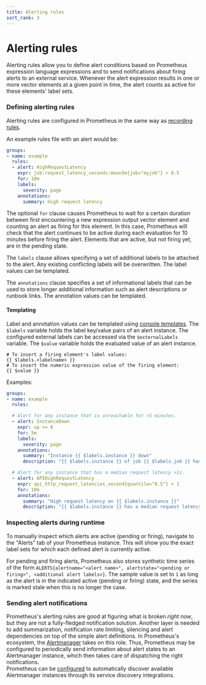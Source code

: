 ```yaml
---
title: Alerting rules
sort_rank: 3
---
```


# Alerting rules

Alerting rules allow you to define alert conditions based on Prometheus
expression language expressions and to send notifications about firing alerts
to an external service. Whenever the alert expression results in one or more
vector elements at a given point in time, the alert counts as active for these
elements' label sets.

### Defining alerting rules

Alerting rules are configured in Prometheus in the same way as [recording
rules](recording_rules.md).

An example rules file with an alert would be:

```yaml
groups:
- name: example
  rules:
  - alert: HighRequestLatency
    expr: job:request_latency_seconds:mean5m{job="myjob"} > 0.5
    for: 10m
    labels:
      severity: page
    annotations:
      summary: High request latency
```

The optional `for` clause causes Prometheus to wait for a certain duration
between first encountering a new expression output vector element and counting an alert as firing for this element. In this case, Prometheus will check that the alert continues to be active during each evaluation for 10 minutes before firing the alert. Elements that are active, but not firing yet, are in the pending state.

The `labels` clause allows specifying a set of additional labels to be attached
to the alert. Any existing conflicting labels will be overwritten. The label
values can be templated.

The `annotations` clause specifies a set of informational labels that can be used to store longer additional information such as alert descriptions or runbook links. The annotation values can be templated.

#### Templating

Label and annotation values can be templated using [console
templates](https://prometheus.io/docs/visualization/consoles).  The `$labels`
variable holds the label key/value pairs of an alert instance. The configured
external labels can be accessed via the `$externalLabels` variable. The
`$value` variable holds the evaluated value of an alert instance.

    # To insert a firing element's label values:
    {{ $labels.<labelname> }}
    # To insert the numeric expression value of the firing element:
    {{ $value }}

Examples:

```yaml
groups:
- name: example
  rules:

  # Alert for any instance that is unreachable for >5 minutes.
  - alert: InstanceDown
    expr: up == 0
    for: 5m
    labels:
      severity: page
    annotations:
      summary: "Instance {{ $labels.instance }} down"
      description: "{{ $labels.instance }} of job {{ $labels.job }} has been down for more than 5 minutes."

  # Alert for any instance that has a median request latency >1s.
  - alert: APIHighRequestLatency
    expr: api_http_request_latencies_second{quantile="0.5"} > 1
    for: 10m
    annotations:
      summary: "High request latency on {{ $labels.instance }}"
      description: "{{ $labels.instance }} has a median request latency above 1s (current value: {{ $value }}s)"
```

### Inspecting alerts during runtime

To manually inspect which alerts are active (pending or firing), navigate to
the "Alerts" tab of your Prometheus instance. This will show you the exact
label sets for which each defined alert is currently active.

For pending and firing alerts, Prometheus also stores synthetic time series of
the form `ALERTS{alertname="<alert name>", alertstate="<pending or firing>", <additional alert labels>}`.
The sample value is set to `1` as long as the alert is in the indicated active
(pending or firing) state, and the series is marked stale when this is no
longer the case.

### Sending alert notifications

Prometheus's alerting rules are good at figuring what is broken *right now*, but
they are not a fully-fledged notification solution. Another layer is needed to
add summarization, notification rate limiting, silencing and alert dependencies
on top of the simple alert definitions. In Prometheus's ecosystem, the
[Alertmanager](https://prometheus.io/docs/alerting/alertmanager/) takes on this
role. Thus, Prometheus may be configured to periodically send information about
alert states to an Alertmanager instance, which then takes care of dispatching
the right notifications.  
Prometheus can be [configured](configuration.md) to automatically discover available
Alertmanager instances through its service discovery integrations.
